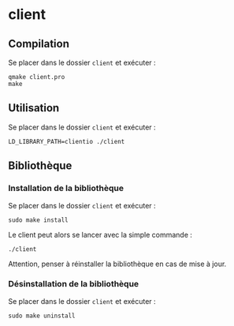 # client

## Compilation

Se placer dans le dossier `client` et exécuter :

    qmake client.pro
    make

## Utilisation

Se placer dans le dossier `client` et exécuter :

    LD_LIBRARY_PATH=clientio ./client

## Bibliothèque

### Installation de la bibliothèque

Se placer dans le dossier `client` et exécuter :

    sudo make install

Le client peut alors se lancer avec la simple commande :

    ./client

Attention, penser à réinstaller la bibliothèque en cas de mise à jour.

### Désinstallation de la bibliothèque

Se placer dans le dossier `client` et exécuter :

    sudo make uninstall
